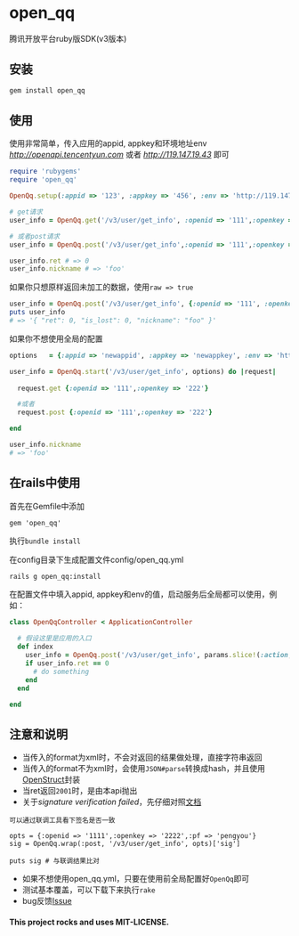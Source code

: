 open_qq
=======

腾讯开放平台ruby版SDK(v3版本)

## 安装

```ruby
gem install open_qq
```

## 使用

使用非常简单，传入应用的appid, appkey和环境地址env _http://openapi.tencentyun.com_ 或者 _http://119.147.19.43_ 即可

```ruby
require 'rubygems'
require 'open_qq'

OpenQq.setup(:appid => '123', :appkey => '456', :env => 'http://119.147.19.43')

# get请求
user_info = OpenQq.get('/v3/user/get_info', :openid => '111',:openkey => '222')

# 或者post请求
user_info = OpenQq.post('/v3/user/get_info',:openid => '111',:openkey => '222')

user_info.ret # => 0
user_info.nickname # => 'foo'
```

如果你只想原样返回未加工的数据，使用`raw => true`

```ruby
user_info = OpenQq.post('/v3/user/get_info', {:openid => '111', :openkey => '222'}, :raw => true)
puts user_info
# => '{ "ret": 0, "is_lost": 0, "nickname": "foo" }'
```

如果你不想使用全局的配置

```ruby
options   = {:appid => 'newappid', :appkey => 'newappkey', :env => 'http://newenv'}

user_info = OpenQq.start('/v3/user/get_info', options) do |request|
  
  request.get {:openid => '111',:openkey => '222'}

  #或者
  request.post {:openid => '111',:openkey => '222'}

end

user_info.nickname
# => 'foo'
```

## 在rails中使用

首先在Gemfile中添加
```
gem 'open_qq'
```

执行`bundle install`

在config目录下生成配置文件config/open_qq.yml
```
rails g open_qq:install
```

在配置文件中填入appid, appkey和env的值，启动服务后全局都可以使用，例如：

```ruby
class OpenQqController < ApplicationController
  
  # 假设这里是应用的入口
  def index
    user_info = OpenQq.post('/v3/user/get_info', params.slice!(:action, :controller))
    if user_info.ret == 0
      # do something
    end
  end

end

```

## 注意和说明

* 当传入的format为xml时，不会对返回的结果做处理，直接字符串返回
* 当传入的format不为xml时，会使用`JSON#parse`转换成hash，并且使用[OpenStruct](http://www.ruby-doc.org/stdlib-1.8.7/libdoc/ostruct/rdoc/OpenStruct.html, 'OpenStruct')封装
* 当ret返回`2001`时，是由本api抛出
* 关于*signature verification failed*，先仔细对照[文档](http://wiki.open.qq.com/wiki/%E8%85%BE%E8%AE%AF%E5%BC%80%E6%94%BE%E5%B9%B3%E5%8F%B0%E7%AC%AC%E4%B8%89%E6%96%B9%E5%BA%94%E7%94%A8%E7%AD%BE%E5%90%8D%E5%8F%82%E6%95%B0sig%E7%9A%84%E8%AF%B4%E6%98%8E#.E4.B8.BA.E4.BB.80.E4.B9.88.E6.80.BB.E6.98.AF.E8.BF.94.E5.9B.9E.E2.80.9C-5.EF.BC.9Asignature_verification_failed.E2.80.9D.EF.BC.9F)

```
可以通过联调工具看下签名是否一致

opts = {:openid => '1111',:openkey => '2222',:pf => 'pengyou'}
sig = OpenQq.wrap(:post, '/v3/user/get_info', opts)['sig']

puts sig # 与联调结果比对

```

* 如果不想使用open_qq.yml，只要在使用前全局配置好`OpenQq`即可
* 测试基本覆盖，可以下载下来执行`rake`
* bug反馈[Issue](https://github.com/zires/open_qq/issues)

#### This project rocks and uses MIT-LICENSE.